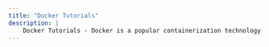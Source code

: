 ```yaml
---
title: "Docker Tutorials"
description: |
    Docker Tutorials - Docker is a popular containerization technology for running applications
---
```

